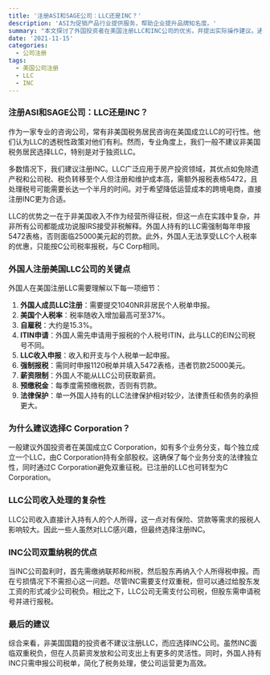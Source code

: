 ```yaml
---
title: '注册ASI和SAGE公司：LLC还是INC？'
description: 'ASI为促销产品行业提供服务，帮助企业提升品牌知名度。'
summary: "本文探讨了外国投资者在美国注册LLC和INC公司的优劣，并提出实际操作建议。通过解析税务、法律等各方面因素，帮助读者做出明智的公司注册选择。"
date: '2021-11-15'
categories:
  - 公司注册
tags:
  - 美国公司注册
  - LLC
  - INC
---
```


### 注册ASI和SAGE公司：LLC还是INC？

作为一家专业的咨询公司，常有非美国税务居民咨询在美国成立LLC的可行性。他们认为LLC的透税性政策对他们有利。然而，专业角度上，我们一般不建议非美国税务居民选择LLC，特别是对于独资LLC。

多数情况下，我们建议注册INC。LLC广泛应用于房产投资领域，其优点如免除遗产税和公司税、税负转移至个人但注册和维护成本高，需额外报税表格5472，且处理税号可能需要长达一个半月的时间。对于希望降低运营成本的跨境电商，直接注册INC更为合适。

LLC的优势之一在于非美国收入不作为经营所得征税，但这一点在实践中复杂，并非所有公司都能成功说服IRS接受非税解释。外国人持有的LLC需强制每年申报5472表格，否则面临25000美元起的罚款。此外，外国人无法享受LLC个人税率的优惠，只能按C公司税率报税，与C Corp相同。

### 外国人注册美国LLC公司的关键点

外国人在美国注册LLC需要理解以下每一项细节：

1. **外国人成员LLC注册**：需要提交1040NR非居民个人税单申报。
2. **美国个人税率**：税率随收入增加最高可至37%。
3. **自雇税**：大约是15.3%。
4. **ITIN申请**：外国人需先申请用于报税的个人税号ITIN，此与LLC的EIN公司税号不同。
5. **LLC收入申报**：收入和开支与个人税单一起申报。
6. **强制报税**：需同时申报1120税单并填入5472表格，违者罚款25000美元。
7. **薪资限制**：外国人不能从LLC公司获取薪资。
8. **预缴税金**：每季度需预缴税款，否则有罚款。
9. **法律保护**：单一外国人持有的LLC法律保护相对较少，法律责任和债务的承担更大。

### 为什么建议选择C Corporation？

一般建议外国投资者在美国成立C Corporation，如有多个业务分支，每个独立成立一个LLC，由C Corporation持有全部股权。这确保了每个业务分支的法律独立性，同时通过C Corporation避免双重征税。已注册的LLC也可转型为C Corporation。

### LLC公司收入处理的复杂性

LLC公司收入直接计入持有人的个人所得，这一点对有保险、贷款等需求的报税人影响较大。因此一些人虽然对LLC感兴趣，但最终选择注册INC。

### INC公司双重纳税的优点

当INC公司盈利时，首先需缴纳联邦和州税，然后股东再纳入个人所得税申报。而在亏损情况下不需担心这一问题。尽管INC需要支付双重税，但可以通过给股东发工资的形式减少公司税负。相比之下，LLC公司无需支付公司税，但股东需申请税号并进行报税。

### 最后的建议

综合来看，非美国国籍的投资者不建议注册LLC，而应选择INC公司。虽然INC面临双重税负，但在人员薪资发放和公司支出上有更多的灵活性。同时，外国人持有INC只需申报公司税单，简化了税务处理，使公司运营更为高效。